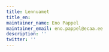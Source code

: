 ```yaml
---
title: Lennuamet
title_en:
maintainer_name: Eno Pappel
maintainer_email: eno.pappel@ecaa.ee
description: ''
twitter: ''
---
```

